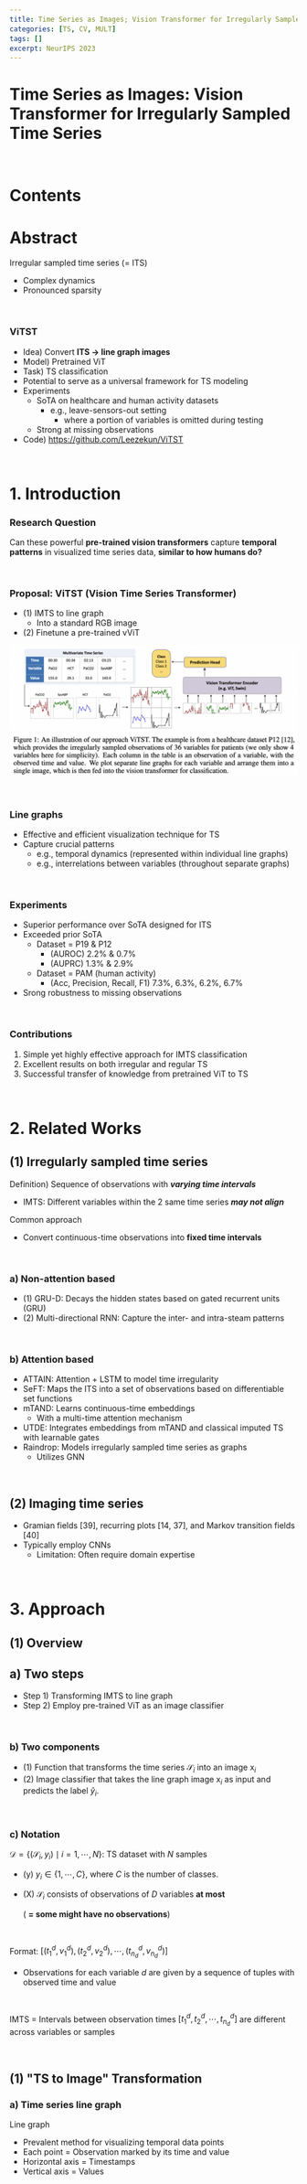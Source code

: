 ```yaml
---
title: Time Series as Images; Vision Transformer for Irregularly Sampled Time Series
categories: [TS, CV, MULT]
tags: []
excerpt: NeurIPS 2023
---
```


<script src="https://cdn.mathjax.org/mathjax/latest/MathJax.js?config=TeX-AMS-MML_HTMLorMML" type="text/javascript"></script>

# Time Series as Images: Vision Transformer for Irregularly Sampled Time Series

<br>

# Contents



# Abstract

Irregular sampled time series (= ITS)

- Complex dynamics
- Pronounced sparsity

<br>

### ViTST

- Idea) Convert **ITS $\rightarrow$ line graph images**
- Model) Pretrained ViT
- Task) TS classification
- Potential to serve as a universal framework for TS modeling
- Experiments
  - SoTA on healthcare and human activity datasets
    - e.g., leave-sensors-out setting 
      - where a portion of variables is omitted during testing
  - Strong at missing observations
- Code) https://github.com/Leezekun/ViTST

<br>

# 1. Introduction

### Research Question

Can these powerful **pre-trained vision transformers** capture **temporal patterns** in visualized time series data, **similar to how humans do?**

<br>

### Proposal: ViTST (Vision Time Series Transformer)

- (1) IMTS to line graph
  - Into a standard RGB image
- (2) Finetune a pre-trained vViT

![figure2](/assets/img/ts/img792.png)

<br>

### Line graphs 

- Effective and efficient visualization technique for TS
- Capture crucial patterns
  - e.g., temporal dynamics (represented within individual line graphs)
  - e.g., interrelations between variables (throughout separate graphs)

<br>

### Experiments

- Superior performance over SoTA designed for ITS
- Exceeded prior SoTA
  - Dataset = P19 & P12
    - (AUROC) 2.2% & 0.7%
    - (AUPRC) 1.3% & 2.9% 
  - Dataset = PAM (human activity)
    - (Acc, Precision, Recall, F1) 7.3%, 6.3%, 6.2%, 6.7%
- Srong robustness to missing observations

<br>

### Contributions

1. Simple yet highly effective approach for IMTS classification
2. Excellent results on both irregular and regular TS
3. Successful transfer of knowledge from pretrained ViT to TS

<br>

# 2. Related Works

## (1) Irregularly sampled time series

Definition)  Sequence of observations with ***varying time intervals***

- IMTS: Different variables within the 2 same time series ***may not align***

Common approach

- Convert continuous-time observations into **fixed time intervals**

<br>

### a) Non-attention based

- (1) GRU-D: Decays the hidden states based on gated recurrent units (GRU)
- (2) Multi-directional RNN: Capture the inter- and intra-steam patterns

<br>

### b) Attention based

- ATTAIN: Attention + LSTM to model time irregularity
- SeFT: Maps the ITS into a set of observations based on differentiable set functions
- mTAND: Learns continuous-time embeddings 
  - With a multi-time attention mechanism
- UTDE: Integrates embeddings from mTAND and classical imputed TS with learnable gates
- Raindrop: Models irregularly sampled time series as graphs
  - Utilizes GNN

<br>

## (2) Imaging time series

- Gramian fields [39], recurring plots [14, 37], and Markov transition fields [40]
- Typically employ CNNs
  - Limitation: Often require domain expertise

<br>

# 3. Approach

## (1) Overview

## a) Two steps

- Step 1) Transforming IMTS to line graph
- Step 2) Employ pre-trained ViT as an image classifier

<br>

### b) Two components 

- (1) Function that transforms the time series $\mathcal{S}_i$ into an image $\mathrm{x}_i$
- (2) Image classifier that takes the line graph image $\mathrm{x}_i$ as input and predicts the label $\hat{y}_i$.

<br>

### c) Notation

$\mathcal{D}=\left\{\left(\mathcal{S}_i, y_i\right) \mid i=1, \cdots, N\right\}$: TS dataset with $N$ samples

- (y) $y_i \in\{1, \cdots, C\}$, where $C$ is the number of classes. 

- (X) $\mathcal{S}_i$ consists of observations of $D$ variables **at most** 

  ( **= some might have no observations**)

<br>

Format: $\left[\left(t_1^d, v_1^d\right),\left(t_2^d, v_2^d\right), \cdots,\left(t_{n_d}^d, v_{n_d}^d\right)\right]$

- Observations for each variable $d$ are given by a sequence of tuples with observed time and value

<br>

IMTS = Intervals between observation times $\left[t_1^d, t_2^d, \cdots, t_{n_d}^d\right]$ are different across variables or samples

<br>

## (1) "TS to Image" Transformation

### a) Time series line graph

Line graph

- Prevalent method for visualizing temporal data points
- Each point = Observation marked by its time and value
- Horizontal axis = Timestamps
- Vertical axis = Values

<br>

